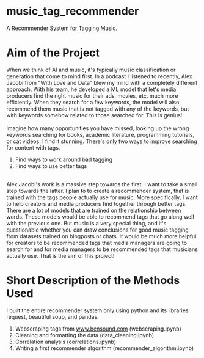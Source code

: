 # music_tag_recommender
A Recommender System for Tagging Music.

# Aim of the Project
When we think of AI and music, it's typically music classification or generation that come to mind first. In a podcast I listened to recently, Alex Jacobi from "With Love and Data" blew my mind with a completely different approach. With his team, he developed a ML model that let's media producers find the right music for their ads, movies, etc. much more efficiently. When they search for a few keywords, the model will also recommend them music that is not tagged with any of the keywords, but with keywords somehow related to those searched for. This is genius! <br>  <br>
Imagine how many opportunities you have missed, looking up the wrong keywords searching for books, academic literature, programming tutorials, or cat videos. I find it stunning. There's only two ways to improve searching for content with tags. 
1. Find ways to work around bad tagging
1. Find ways to use better tags
<br>
Alex Jacobi's work is a massive step towards the first. I want to take a small step towards the latter. I plan to to create a recommender system, that is trained with the tags people actually use for music. More specifically, I want to help creators and media producers find together through better tags. There are a lot of models that are trained on the relationship between words. These models would be able to recommend tags that go along well with the previous one. But music is a very special thing, and it's questionable whether you can draw conclusions for good music tagging from datasets trained on blogposts or chats. It would be much more helpful for creators to be recommended tags that media managers are going to search for and for media managers to be recommended tags that musicians actually use. That is the aim of this project!

# Short Description of the Methods Used
I built the entire recommender system only using python and its libraries request, beautiful soup, and pandas.
1. Webscraping tags from www.bensound.com (webscraping.ipynb)
2. Cleaning and formatting the data (data_cleaning.ipynb)
3. Correlation analysis (correlations.ipynb)
4. Writing a first recommender algorithm (recommender_algorithm.ipynb)
